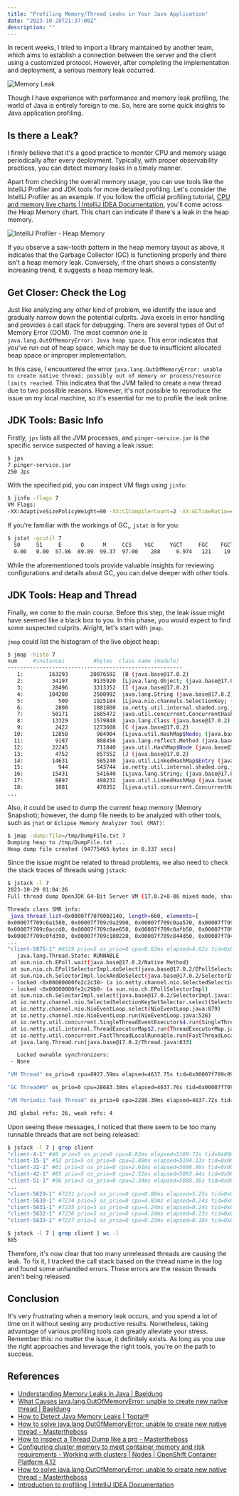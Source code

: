 ```yaml
---
title: "Profiling Memory/Thread Leaks in Your Java Application"
date: "2023-10-28T21:37:00Z"
description: ""
---
```


In recent weeks, I tried to import a library maintained by another team, which aims to establish a connection between the server and the client using a customized protocol. However, after completing the implementation and deployment, a serious memory leak occurred. 

![Memory Leak](./ocp_mleak.png)

Though I have experience with performance and memory leak profiling, the world of Java is entirely foreign to me. So, here are some quick insights to Java application profiling. 

## Is there a Leak?

I firmly believe that it's a good practice to monitor CPU and memory usage periodically after every deployment. Typically, with proper observability practices, you can detect memory leaks in a timely manner.

Apart from checking the overall memory usage, you can use tools like the IntelliJ Profiler and JDK tools for more detailed profiling. Let's consider the IntelliJ Profiler as an example. If you follow the official profiling tutorial, [CPU and memory live charts | IntelliJ IDEA Documentation](https://www.jetbrains.com/help/idea/cpu-and-memory-live-charts.html), you'll come across the Heap Memory chart. This chart can indicate if there's a leak in the heap memory. 

![IntelliJ Profiler - Heap Memory](./intellij_mprofiling.png)

If you observe a saw-tooth pattern in the heap memory layout as above, it indicates that the Garbage Collector (GC) is functioning properly and there isn't a heap memory leak. Conversely, if the chart shows a consistently increasing trend, it suggests a heap memory leak. 

## Get Closer: Check the Log

Just like analyzing any other kind of problem, we identify the issue and gradually narrow down the potential culprits. Java excels in error handling and provides a call stack for debugging. There are several types of Out of Memory Error (OOM). The most common one is `java.lang.OutOfMemoryError: Java heap space`. This error indicates that you've run out of heap space, which may be due to insufficient allocated heap space or improper implementation. 

In this case, I encountered the error `java.lang.OutOfMemoryError: unable to create native thread: possibly out of memory or process/resource limits reached`. This indicates that the JVM failed to create a new thread due to two possilble reasons. However, it's not possible to reproduce the issue on my local machine, so it's essential for me to profile the leak online. 

## JDK Tools: Basic Info

Firstly, `jps` lists all the JVM processes, and `pinger-service.jar` is the specific service suspected of having a leak issue:

```bash
$ jps
7 pinger-service.jar
250 Jps
```

With the specified pid, you can inspect VM flags using `jinfo`:

```bash
$ jinfo -flags 7
VM Flags:
-XX:AdaptiveSizePolicyWeight=90 -XX:CICompilerCount=2 -XX:GCTimeRatio=4 -XX:InitialHeapSize=8388608 -XX:MaxHeapFreeRatio=10 -XX:MaxHeapSize=132120576 -XX:MaxNewSize=44040192 -XX:MinHeapDeltaBytes=524288 -XX:MinHeapFreeRatio=5 -XX:MinHeapSize=8388608 -XX:NewSize=2621440 -XX:NonNMethodCodeHeapSize=5826188 -XX:NonProfiledCodeHeapSize=122916026 -XX:OldSize=5767168 -XX:ProfiledCodeHeapSize=122916026 -XX:ReservedCodeCacheSize=251658240 -XX:+SegmentedCodeCache -XX:SoftMaxHeapSize=132120576 -XX:+UnlockExperimentalVMOptions -XX:+UseCompressedClassPointers -XX:+UseCompressedOops -XX:+UseContainerSupport -XX:+UseParallelGC 
```

If you're familiar with the workings of GC,, `jstat` is for you: 

```bash
$ jstat -gcutil 7
  S0     S1     E      O      M     CCS    YGC     YGCT     FGC    FGCT     CGC    CGCT       GCT   
  0.00   0.00  57.86  89.89  99.37  97.00    288     0.974   121    10.745     -         -    11.718
```

While the aforementioned tools provide valuable insights for reviewing configurations and details about GC, you can delve deeper with other tools.

## JDK Tools: Heap and Thread

Finally, we come to the main course. Before this step, the leak issue might have seemed like a black box to you. In this phase, you would expect to find some suspected culprits. Alright, let's start with `jmap`. 

`jmap` could list the histogram of the live object heap: 

```bash
$ jmap -histo 7
num     #instances         #bytes  class name (module)
-------------------------------------------------------
   1:        163293       20076592  [B (java.base@17.0.2)
   2:         34197        9135920  [Ljava.lang.Object; (java.base@17.0.2)
   3:         28496        3313352  [I (java.base@17.0.2)
   4:        104208        2500992  java.lang.String (java.base@17.0.2)
   5:           500        1925184  [Ljava.nio.channels.SelectionKey; (java.base@17.0.2)
   6:          2800        1881600  io.netty.util.internal.shaded.org.jctools.queues.MpscArrayQueue
   7:         50171        1605472  java.util.concurrent.ConcurrentHashMap$Node (java.base@17.0.2)
   8:         13329        1579848  java.lang.Class (java.base@17.0.2)
   9:          2422        1273608  [C (java.base@17.0.2)
  10:         12858         984904  [Ljava.util.HashMap$Node; (java.base@17.0.2)
  11:          9187         808456  java.lang.reflect.Method (java.base@17.0.2)
  12:         22245         711840  java.util.HashMap$Node (java.base@17.0.2)
  13:          4752         657552  [J (java.base@17.0.2)
  14:         14631         585240  java.util.LinkedHashMap$Entry (java.base@17.0.2)
  15:           944         543744  io.netty.util.internal.shaded.org.jctools.queues.MpscUnboundedArrayQueue
  16:         15431         541640  [Ljava.lang.String; (java.base@17.0.2)
  17:          8897         498232  java.util.LinkedHashMap (java.base@17.0.2)
  18:          1081         478352  [Ljava.util.concurrent.ConcurrentHashMap$Node; (java.base@17.0.2)
...
```

Also, it could be used to dump the current heap memory (Memory Snapshot); however, the dump file needs to be analyzed with other tools, such as `jhat` or `Eclipse Memory Analyzer Tool (MAT)`: 

```bash
$ jmap -dump:file=/tmp/DumpFile.txt 7
Dumping heap to /tmp/DumpFile.txt ...
Heap dump file created [94775465 bytes in 0.337 secs]
```

Since the issue might be related to thread problems, we also need to check the stack traces of threads using `jstack`: 

```bash
$ jstack -l 7
2023-10-29 01:04:26
Full thread dump OpenJDK 64-Bit Server VM (17.0.2+8-86 mixed mode, sharing):

Threads class SMR info:
_java_thread_list=0x00007f7070002140, length=660, elements={
0x00007f709c0a1580, 0x00007f709c0a2990, 0x00007f709c0aa570, 0x00007f709c0ab8f0,
0x00007f709c0accd0, 0x00007f709c0ae650, 0x00007f709c0afb50, 0x00007f709c0b0f90,
0x00007f709c0fd390, 0x00007f709c100220, 0x00007f709c844d50, 0x00007f7048088cf0,
...
"client-5075-1" #6519 prio=5 os_prio=0 cpu=0.63ms elapsed=4.62s tid=0x00007f6ff4143d10 nid=0x1ae3 runnable  [0x00007f6e5fc14000]
   java.lang.Thread.State: RUNNABLE
 at sun.nio.ch.EPoll.wait(java.base@17.0.2/Native Method)
 at sun.nio.ch.EPollSelectorImpl.doSelect(java.base@17.0.2/EPollSelectorImpl.java:118)
 at sun.nio.ch.SelectorImpl.lockAndDoSelect(java.base@17.0.2/SelectorImpl.java:129)
 - locked <0x00000000fe2c2c30> (a io.netty.channel.nio.SelectedSelectionKeySet)
 - locked <0x00000000fe2c29b0> (a sun.nio.ch.EPollSelectorImpl)
 at sun.nio.ch.SelectorImpl.select(java.base@17.0.2/SelectorImpl.java:146)
 at io.netty.channel.nio.SelectedSelectionKeySetSelector.select(SelectedSelectionKeySetSelector.java:68)
 at io.netty.channel.nio.NioEventLoop.select(NioEventLoop.java:879)
 at io.netty.channel.nio.NioEventLoop.run(NioEventLoop.java:526)
 at io.netty.util.concurrent.SingleThreadEventExecutor$4.run(SingleThreadEventExecutor.java:997)
 at io.netty.util.internal.ThreadExecutorMap$2.run(ThreadExecutorMap.java:74)
 at io.netty.util.concurrent.FastThreadLocalRunnable.run(FastThreadLocalRunnable.java:30)
 at java.lang.Thread.run(java.base@17.0.2/Thread.java:833)

   Locked ownable synchronizers:
 - None

"VM Thread" os_prio=0 cpu=8927.59ms elapsed=4637.75s tid=0x00007f709c09cd90 nid=0xa runnable  

"GC Thread#0" os_prio=0 cpu=28683.38ms elapsed=4637.76s tid=0x00007f709c03afe0 nid=0x9 runnable  

"VM Periodic Task Thread" os_prio=0 cpu=2280.39ms elapsed=4637.72s tid=0x00007f709c0fecb0 nid=0x14 waiting on condition  

JNI global refs: 26, weak refs: 4
```

Upon seeing these messages, I noticed that there seem to be too many runnable threads that are not being released: 

```bash
$ jstack -l 7 | grep client
"client-4-1" #40 prio=5 os_prio=0 cpu=8.82ms elapsed=5109.72s tid=0x00007f7010028a10 nid=0x2f runnable  [0x00007f6ff3dfc000]
"client-15-1" #52 prio=5 os_prio=0 cpu=2.80ms elapsed=5104.13s tid=0x00007f7004009080 nid=0x3b runnable  [0x00007f6ff2af5000]
"client-22-1" #61 prio=5 os_prio=0 cpu=2.61ms elapsed=5098.99s tid=0x00007f6ff4002740 nid=0x44 runnable  [0x00007f6ff30fb000]
"client-42-1" #85 prio=5 os_prio=0 cpu=2.51ms elapsed=5093.44s tid=0x00007f6ff40047c0 nid=0x5c runnable  [0x00007f6ff1ee9000]
"client-51-1" #96 prio=5 os_prio=0 cpu=2.34ms elapsed=5088.16s tid=0x00007f700c0053c0 nid=0x67 runnable  [0x00007f6ff26f1000]
...
"client-5629-1" #7231 prio=5 os_prio=0 cpu=0.86ms elapsed=5.25s tid=0x00007f6ff4050290 nid=0x1dfa runnable  [0x00007f6e5afc8000]
"client-5630-1" #7234 prio=5 os_prio=0 cpu=4.83ms elapsed=0.24s tid=0x00007f6ff405b0f0 nid=0x1dfd waiting on condition  [0x00007f6e5aec7000]
"client-5631-1" #7235 prio=5 os_prio=0 cpu=4.24ms elapsed=0.24s tid=0x00007f7004137830 nid=0x1dfe waiting on condition  [0x00007f6e5f40c000]
"client-5632-1" #7236 prio=5 os_prio=0 cpu=4.24ms elapsed=0.23s tid=0x00007f7018177c10 nid=0x1dff waiting on condition  [0x00007f6e5cae3000]
"client-5633-1" #7237 prio=5 os_prio=0 cpu=0.23ms elapsed=0.18s tid=0x00007f701017e7e0 nid=0x1e0d runnable  [0x00007f6e5b1ca000]

$ jstack -l 7 | grep client | wc -l
685
```

Therefore, it's now clear that too many unreleased threads are causing the leak. To fix it, I tracked the call stack based on the thread name in the log and found some unhandled errors. These errors are the reason threads aren't being released. 

## Conclusion

It's very frustrating when a memory leak occurs, and you spend a lot of time on it without seeing any productive results. Nonetheless, taking advantage of various profiling tools can greatly alleviate your stress. Remember this: no matter the issue, it definitely exists. As long as you use the right approaches and leverage the right tools, you're on the path to success.  

## References

* [Understanding Memory Leaks in Java | Baeldung](https://www.baeldung.com/java-memory-leaks)
* [What Causes java.lang.OutOfMemoryError: unable to create new native thread | Baeldung](https://www.baeldung.com/java-outofmemoryerror-unable-to-create-new-native-thread)
* [How to Detect Java Memory Leaks | Toptal®](https://www.toptal.com/java/hunting-memory-leaks-in-java)
* [How to solve java.lang.OutOfMemoryError: unable to create new native thread - Mastertheboss](https://www.mastertheboss.com/jbossas/monitoring/how-to-solve-javalangoutofmemoryerror-unable-to-create-new-native-thread/)
* [How to inspect a Thread Dump like a pro - Mastertheboss](https://www.mastertheboss.com/java/how-to-inspect-a-thread-dump-like-a-pro/)
* [Configuring cluster memory to meet container memory and risk requirements - Working with clusters | Nodes | OpenShift Container Platform 4.12](https://docs.openshift.com/container-platform/4.12/nodes/clusters/nodes-cluster-resource-configure.html)
* [How to solve java.lang.OutOfMemoryError: unable to create new native thread - Mastertheboss](https://www.mastertheboss.com/jbossas/monitoring/how-to-solve-javalangoutofmemoryerror-unable-to-create-new-native-thread/)
* [Introduction to profiling | IntelliJ IDEA Documentation](https://www.jetbrains.com/help/idea/profiler-intro.html)